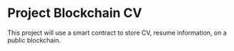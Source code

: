 # Project Blockchain CV
This project will use a smart contract to store CV, resume information, on a public blockchain.
